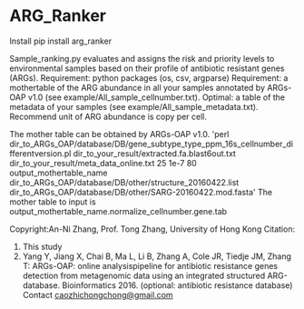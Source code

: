 # ARG_Ranker
Install
pip install arg_ranker

Sample_ranking.py evaluates and assigns the risk and priority levels to environmental samples
based on their profile of antibiotic resistant genes (ARGs).
Requirement: python packages (os, csv, argparse)
Requirement: a mothertable of the ARG abundance in all your samples
annotated by ARGs-OAP v1.0 (see example/All_sample_cellnumber.txt).
Optimal: a table of the metadata of your samples (see example/All_sample_metadata.txt).
Recommend unit of ARG abundance is copy per cell.

The mother table can be obtained by ARGs-OAP v1.0.
'perl dir_to_ARGs_OAP/database/DB/gene_subtype_type_ppm_16s_cellnumber_differentversion.pl dir_to_your_result/extracted.fa.blast6out.txt dir_to_your_result/meta_data_online.txt 25 1e-7 80 output_mothertable_name dir_to_ARGs_OAP/database/DB/other/structure_20160422.list dir_to_ARGs_OAP/database/DB/other/SARG-20160422.mod.fasta'
The mother table to input is output_mothertable_name.normalize_cellnumber.gene.tab

Copyright:An-Ni Zhang, Prof. Tong Zhang, University of Hong Kong
Citation:
1. This study
2. Yang Y, Jiang X, Chai B, Ma L, Li B, Zhang A, Cole JR, Tiedje JM, Zhang T: ARGs-OAP: online analysispipeline for antibiotic resistance genes detection from metagenomic data using an integrated structured ARG-database. Bioinformatics 2016. (optional: antibiotic resistance database)
Contact caozhichongchong@gmail.com

